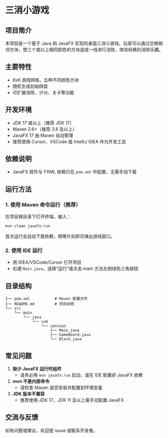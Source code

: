 # 三消小游戏

## 项目简介
本项目是一个基于 Java 和 JavaFX 实现的桌面三消小游戏。玩家可以通过交换相邻方块，使三个或以上相同颜色的方块连成一线进行消除，体验经典的消除乐趣。

## 主要特性
- 8x8 游戏网格，五种不同颜色方块
- 随机生成初始棋盘
- 可扩展消除、计分、关卡等功能

## 开发环境
- JDK 17 或以上（推荐 JDK 17）
- Maven 3.6+（推荐 3.8 及以上）
- JavaFX 17 由 Maven 自动管理
- 推荐使用 Cursor、VSCode 或 IntelliJ IDEA 作为开发工具

## 依赖说明
- JavaFX 控件与 FXML 依赖已在 `pom.xml` 中配置，无需手动下载

## 运行方法

### 1. 使用 Maven 命令运行（推荐）
在项目根目录下打开终端，输入：
```sh
mvn clean javafx:run
```
首次运行会自动下载依赖，稍等片刻即可弹出游戏窗口。

### 2. 使用 IDE 运行
- 用 IDEA/VSCode/Cursor 打开项目
- 右键 `Main.java`，选择“运行”或点击 main 方法左侧绿色三角按钮

## 目录结构
```
├── pom.xml           # Maven 配置文件
├── README.md         # 项目说明
└── src
    └── main
        └── java
            └── com
                └── sanxiao
                    ├── Main.java
                    ├── GameBoard.java
                    └── Block.java
```

## 常见问题
1. **缺少 JavaFX 运行时组件**
   - 请务必用 `mvn javafx:run` 启动，或在 IDE 配置好 JavaFX 依赖
2. **mvn 不是内部命令**
   - 请检查 Maven 是否安装并配置到环境变量
3. **JDK 版本不兼容**
   - 推荐使用 JDK 17，JDK 11 及以上需手动配置 JavaFX

## 交流与反馈
如有问题或建议，欢迎提 issue 或联系开发者。
